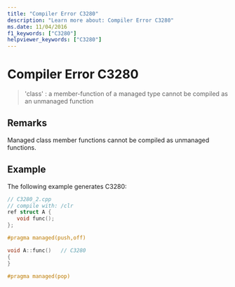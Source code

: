 ```yaml
---
title: "Compiler Error C3280"
description: "Learn more about: Compiler Error C3280"
ms.date: 11/04/2016
f1_keywords: ["C3280"]
helpviewer_keywords: ["C3280"]
---
```

# Compiler Error C3280

> 'class' : a member-function of a managed type cannot be compiled as an unmanaged function

## Remarks

Managed class member functions cannot be compiled as unmanaged functions.

## Example

The following example generates C3280:

```cpp
// C3280_2.cpp
// compile with: /clr
ref struct A {
   void func();
};

#pragma managed(push,off)

void A::func()   // C3280
{
}

#pragma managed(pop)
```
